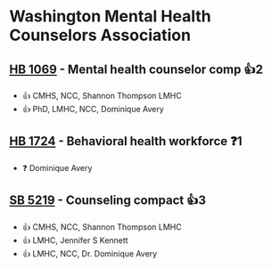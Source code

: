 # Washington Mental Health Counselors Association

## [HB 1069](/bill/2023-24/hb/1069/) - Mental health counselor comp 👍2  
* 👍 CMHS, NCC, Shannon Thompson LMHC
* 👍 PhD, LMHC, NCC, Dominique Avery

## [HB 1724](/bill/2023-24/hb/1724/) - Behavioral health workforce   ❓1
* ❓ Dominique Avery

## [SB 5219](/bill/2023-24/sb/5219/) - Counseling compact 👍3  
* 👍 CMHS, NCC, Shannon Thompson LMHC
* 👍 LMHC, Jennifer S Kennett
* 👍 LMHC, NCC, Dr. Dominique Avery